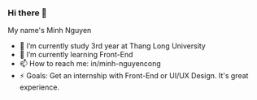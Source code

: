 ### Hi there 👋


My name's Minh Nguyen

- 🔭 I’m currently study 3rd year at Thang Long University
- 🌱 I’m currently learning Front-End
- 📫 How to reach me: in/minh-nguyencong
- ⚡ Goals: Get an internship with Front-End or UI/UX Design. It's great experience.
<!--
- 👯 I’m looking to collaborate on ...
- 🤔 I’m looking for help with ...
- 💬 Ask me about ...
- 😄 Pronouns: ...
- 
- -->
